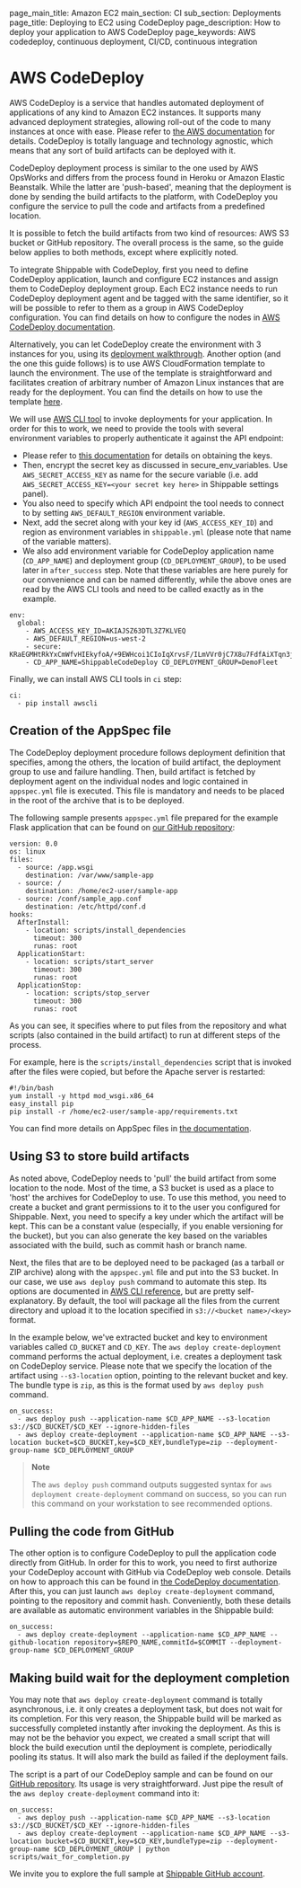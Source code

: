 page_main_title: Amazon EC2
main_section: CI
sub_section: Deployments
page_title: Deploying to EC2 using CodeDeploy
page_description: How to deploy your application to AWS CodeDeploy
page_keywords: AWS codedeploy, continuous deployment, CI/CD, continuous integration

# AWS CodeDeploy

AWS CodeDeploy is a service that handles automated deployment of
applications of any kind to Amazon EC2 instances. It supports many
advanced deployment strategies, allowing roll-out of the code to many
instances at once with ease. Please refer to [the AWS documentation](http://aws.amazon.com/documentation/codedeploy/) for details. CodeDeploy is totally language and technology agnostic, which means that any sort of build artifacts can be deployed with it.

CodeDeploy deployment process is similar to the one used by AWS OpsWorks
and differs from the process found in Heroku or Amazon Elastic
Beanstalk. While the latter are 'push-based', meaning that the
deployment is done by sending the build artifacts to the platform, with
CodeDeploy you configure the service to pull the code and artifacts from
a predefined location.

It is possible to fetch the build artifacts from two kind of resources:
AWS S3 bucket or GitHub repository. The overall process is the same, so
the guide below applies to both methods, except where explicitly noted.

To integrate Shippable with CodeDeploy, first you need to define
CodeDeploy application, launch and configure EC2 instances and assign
them to CodeDeploy deployment group. Each EC2 instance needs to run
CodeDeploy deployment agent and be tagged with the same identifier, so
it will be possible to refer to them as a group in AWS CodeDeploy
configuration. You can find details on how to configure the nodes in
[AWS CodeDeploy documentation](http://docs.aws.amazon.com/codedeploy/latest/userguide/how-to-prepare-instances.html).

Alternatively, you can let CodeDeploy create the environment with 3
instances for you, using its [deployment walkthrough](http://docs.aws.amazon.com/codedeploy/latest/userguide/getting-started-walkthrough.html).
Another option (and the one this guide follows) is to use AWS
CloudFormation template to launch the environment. The use of the
template is straightforward and facilitates creation of arbitrary number
of Amazon Linux instances that are ready for the deployment. You can
find the details on how to use the template
[here](http://docs.aws.amazon.com/codedeploy/latest/userguide/how-to-use-cloud-formation-template.html).

We will use [AWS CLI tool](http://docs.aws.amazon.com/cli/latest/userguide/cli-chap-welcome.html) to invoke deployments for your application. In order for this to work,
we need to provide the tools with several environment variables to
properly authenticate it against the API endpoint:

- Please refer to [this documentation](http://docs.aws.amazon.com/general/latest/gr/getting-aws-sec-creds.html)
  for details on obtaining the keys.
- Then, encrypt the secret key as discussed in secure_env_variables.
  Use `AWS_SECRET_ACCESS_KEY` as name for the secure variable (i.e.
  add `AWS_SECRET_ACCESS_KEY=<your secret key here>` in Shippable
  settings panel).
- You also need to specify which API endpoint the tool needs to
  connect to by setting `AWS_DEFAULT_REGION` environment variable.
- Next, add the secret along with your key id (`AWS_ACCESS_KEY_ID`)
  and region as environment variables in `shippable.yml` (please note
  that name of the variable matters).
- We also add environment variable for CodeDeploy application name
  (`CD_APP_NAME`) and deployment group (`CD_DEPLOYMENT_GROUP`), to be
  used later in `after_success` step. Note that these variables are
  here purely for our convenience and can be named differently, while
  the above ones are read by the AWS CLI tools and need to be called
  exactly as in the example.

```
env:
  global:
    - AWS_ACCESS_KEY_ID=AKIAJSZ63DTL3Z7KLVEQ
    - AWS_DEFAULT_REGION=us-west-2
    - secure: KRaEGMHtRkYxCmWfvHIEkyfoA/+9EWHcoi1CIoIqXrvsF/ILmVVr0jC7X8u7FdfAiXTqn3jYGtLc5mgo5KXe/8zSLtygCr9U1SKJfwCgsw1INENlJiUraHCQqnnty0b3rsTfoetBnnY0yFIl2g+FUm3A57VnGXH/sTcpDZSqHfjCXivptWrSzE9s4W7+pu4vP+9xLh0sTC9IQNcqQ15L7evM2RPeNNv8dQ+DMdf48915M91rnPkxGjxfebAIbIx1SIhR1ur4rEk2pV4LOHo4ny3sasWyqvA49p1xItnGnpQMWGUAzkr24ggOiy3J5FnL8A9oIkf49RtfK1Z2F0EryA==
    - CD_APP_NAME=ShippableCodeDeploy CD_DEPLOYMENT_GROUP=DemoFleet
```

Finally, we can install AWS CLI tools in `ci` step:

```
ci:
  - pip install awscli
```

## Creation of the AppSpec file

The CodeDeploy deployment procedure follows deployment definition that
specifies, among the others, the location of build artifact, the
deployment group to use and failure handling. Then, build artifact is
fetched by deployment agent on the individual nodes and logic contained
in `appspec.yml` file is executed. This file is mandatory and needs to
be placed in the root of the archive that is to be deployed.

The following sample presents `appspec.yml` file prepared for the
example Flask application that can be found on [our GitHub repository](https://github.com/shippableSamples/sample-python-codedeploy):

```
version: 0.0
os: linux
files:
  - source: /app.wsgi
    destination: /var/www/sample-app
  - source: /
    destination: /home/ec2-user/sample-app
  - source: /conf/sample_app.conf
    destination: /etc/httpd/conf.d
hooks:
  AfterInstall:
    - location: scripts/install_dependencies
      timeout: 300
      runas: root
  ApplicationStart:
    - location: scripts/start_server
      timeout: 300
      runas: root
  ApplicationStop:
    - location: scripts/stop_server
      timeout: 300
      runas: root
```

As you can see, it specifies where to put files from the repository and
what scripts (also contained in the build artifact) to run at different
steps of the process.

For example, here is the `scripts/install_dependencies` script that is
invoked after the files were copied, but before the Apache server is
restarted:

```
#!/bin/bash
yum install -y httpd mod_wsgi.x86_64
easy_install pip
pip install -r /home/ec2-user/sample-app/requirements.txt
```

You can find more details on AppSpec files in [the documentation](http://docs.aws.amazon.com/codedeploy/latest/userguide/app-spec-ref.html).

## Using S3 to store build artifacts

As noted above, CodeDeploy needs to 'pull' the build artifact from some
location to the node. Most of the time, a S3 bucket is used as a place
to 'host' the archives for CodeDeploy to use. To use this method, you
need to create a bucket and grant permissions to it to the user you
configured for Shippable. Next, you need to specify a key under which
the artifact will be kept. This can be a constant value (especially, if
you enable versioning for the bucket), but you can also generate the key
based on the variables associated with the build, such as commit hash or
branch name.

Next, the files that are to be deployed need to be packaged (as a
tarball or ZIP archive) along with the `appspec.yml` file and put into
the S3 bucket. In our case, we use `aws deploy push` command to automate
this step. Its options are documented in [AWS CLI reference](http://docs.aws.amazon.com/cli/latest/platform/deploy/push.html), but are pretty self-explanatory. By default, the tool will package all the files from the current directory and upload it to the location specified in `s3://<bucket name>/<key>` format.

In the example below, we've extracted bucket and key to environment
variables called `CD_BUCKET` and `CD_KEY`. The
`aws deploy create-deployment` command performs the actual deployment,
i.e. creates a deployment task on CodeDeploy service. Please note that
we specify the location of the artifact using `--s3-location` option,
pointing to the relevant bucket and key. The bundle type is `zip`, as
this is the format used by `aws deploy push` command.

```
on_success:
  - aws deploy push --application-name $CD_APP_NAME --s3-location s3://$CD_BUCKET/$CD_KEY --ignore-hidden-files
  - aws deploy create-deployment --application-name $CD_APP_NAME --s3-location bucket=$CD_BUCKET,key=$CD_KEY,bundleType=zip --deployment-group-name $CD_DEPLOYMENT_GROUP
```

> **Note**
>
> The `aws deploy push` command outputs suggested syntax for
> `aws deployment create-deployment` command on success, so you can run
> this command on your workstation to see recommended options.

## Pulling the code from GitHub

The other option is to configure CodeDeploy to pull the application code
directly from GitHub. In order for this to work, you need to first
authorize your CodeDeploy account with GitHub via CodeDeploy web
console. Details on how to approach this can be found in [the CodeDeploy documentation](http://docs.aws.amazon.com/codedeploy/latest/userguide/github-integ.html#github-integ-behaviors-auth).
After this, you can just launch `aws deploy create-deployment` command,
pointing to the repository and commit hash. Conveniently, both these
details are available as automatic environment variables in the
Shippable build:

```
on_success:
  - aws deploy create-deployment --application-name $CD_APP_NAME --github-location repository=$REPO_NAME,commitId=$COMMIT --deployment-group-name $CD_DEPLOYMENT_GROUP
```

## Making build wait for the deployment completion

You may note that `aws deploy create-deployment` command is totally
asynchronous, i.e. it only creates a deployment task, but does not wait
for its completion. For this very reason, the Shippable build will be
marked as successfully completed instantly after invoking the
deployment. As this is may not be the behavior you expect, we created a
small script that will block the build execution until the deployment is
complete, periodically pooling its status. It will also mark the build
as failed if the deployment fails.

The script is a part of our CodeDeploy sample and can be found on our
[GitHub repository](https://github.com/shippableSamples/sample-python-codedeploy/blob/master/scripts/wait_for_completion.py).
Its usage is very straightforward. Just pipe the result of the
`aws deploy create-deployment` command into it:

```
on_success:
  - aws deploy push --application-name $CD_APP_NAME --s3-location s3://$CD_BUCKET/$CD_KEY --ignore-hidden-files
  - aws deploy create-deployment --application-name $CD_APP_NAME --s3-location bucket=$CD_BUCKET,key=$CD_KEY,bundleType=zip --deployment-group-name $CD_DEPLOYMENT_GROUP | python scripts/wait_for_completion.py
```

We invite you to explore the full sample at [Shippable GitHub account](https://github.com/shippableSamples/sample-python-codedeploy).
